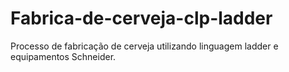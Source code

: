 # Fabrica-de-cerveja-clp-ladder
Processo de fabricação de cerveja utilizando linguagem ladder e equipamentos Schneider.
